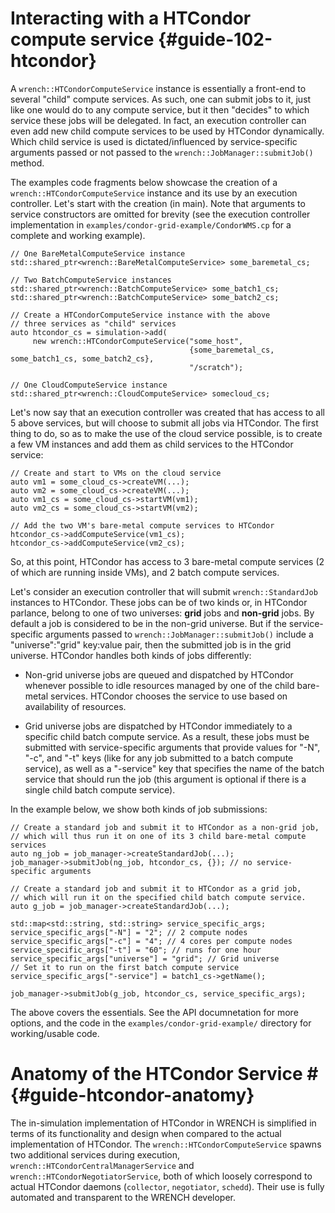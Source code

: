 Interacting with a HTCondor compute service {#guide-102-htcondor}
============


A `wrench::HTCondorComputeService` instance is essentially a front-end to several 
"child" compute services. As such, one can submit jobs to it, just like one would do to
any compute service, but it then "decides" to which service these jobs
will be delegated. In fact, an execution controller can even add new child compute services to be used
by HTCondor dynamically. Which child service is used is dictated/influenced
by service-specific arguments passed or not passed to the `wrench::JobManager::submitJob()` method. 


The examples code fragments below
showcase the creation of a `wrench::HTCondorComputeService` instance
and its use by an execution controller.  Let's start with the creation (in main). Note that
arguments to service constructors are omitted for brevity (see the execution controller
implementation in `examples/condor-grid-example/CondorWMS.cp` for a
complete and working example).

~~~~~~~~~~~~~{.cpp}
// One BareMetalComputeService instance
std::shared_ptr<wrench::BareMetalComputeService> some_baremetal_cs;

// Two BatchComputeService instances
std::shared_ptr<wrench::BatchComputeService> some_batch1_cs;
std::shared_ptr<wrench::BatchComputeService> some_batch2_cs;

// Create a HTCondorComputeService instance with the above 
// three services as "child" services
auto htcondor_cs = simulation->add(
     new wrench::HTCondorComputeService("some_host", 
                                        {some_baremetal_cs, some_batch1_cs, some_batch2_cs}, 
                                        "/scratch");

// One CloudComputeService instance
std::shared_ptr<wrench::CloudComputeService> somecloud_cs;
~~~~~~~~~~~~~

Let's now say that an execution controller was created that has access to all 5 above services, but will choose to submit
all jobs via HTCondor. The first thing to do, so as to make the use of the cloud service possible,
is to create a few VM instances and add them as child services to the HTCondor service:

~~~~~~~~~~~~~{.cpp}
// Create and start to VMs on the cloud service
auto vm1 = some_cloud_cs->createVM(...);
auto vm2 = some_cloud_cs->createVM(...);
auto vm1_cs = some_cloud_cs->startVM(vm1); 
auto vm2_cs = some_cloud_cs->startVM(vm2);

// Add the two VM's bare-metal compute services to HTCondor
htcondor_cs->addComputeService(vm1_cs);
htcondor_cs->addComputeService(vm2_cs);
~~~~~~~~~~~~~

So, at this point, HTCondor has access to 3 bare-metal compute services (2 of which are running inside VMs),
and 2 batch compute services.

Let's consider an execution controller that will submit `wrench::StandardJob` instances to HTCondor. These jobs can be
of two kinds or, in HTCondor parlance, belong to one of two universes: **grid** jobs and **non-grid** jobs. 
By default a job is considered to be in the non-grid universe. But if the service-specific arguments
passed to `wrench::JobManager::submitJob()` include a "universe":"grid" key:value pair, then the submitted job
is in the grid universe.  HTCondor handles both kinds of jobs differently:

  - Non-grid universe jobs are queued  and dispatched by HTCondor whenever
    possible to idle resources managed by one of the child bare-metal
    services.  HTCondor chooses the service to use based on availability
    of resources. 

  - Grid universe jobs are dispatched by HTCondor immediately to 
    a specific child batch compute service. As a result, these jobs
    must be submitted with service-specific arguments that provide values
    for "-N", "-c", and "-t" keys (like for any job submitted to a batch
    compute service), as well as a "-service" key that specifies the name
    of the batch service that should run the job (this argument is optional
    if there is a single child batch compute service). 

In the example below, we show both kinds of job submissions:

~~~~~~~~~~~~~{.cpp}
// Create a standard job and submit it to HTCondor as a non-grid job,
// which will thus run it on one of its 3 child bare-metal compute services
auto ng_job = job_manager->createStandardJob(...);
job_manager->submitJob(ng_job, htcondor_cs, {}); // no service-specific arguments

// Create a standard job and submit it to HTCondor as a grid job,
// which will run it on the specified child batch compute service. 
auto g_job = job_manager->createStandardJob(...);

std::map<std::string, std::string> service_specific_args;
service_specific_args["-N"] = "2"; // 2 compute nodes
service_specific_args["-c"] = "4"; // 4 cores per compute nodes
service_specific_args["-t"] = "60"; // runs for one hour
service_specific_args["universe"] = "grid"; // Grid universe
// Set it to run on the first batch compute service
service_specific_args["-service"] = batch1_cs->getName(); 

job_manager->submitJob(g_job, htcondor_cs, service_specific_args);
~~~~~~~~~~~~~

The above covers the essentials. See the API documnetation for more options, and the code in the `examples/condor-grid-example/` directory for working/usable code. 



# Anatomy of the HTCondor Service #        {#guide-htcondor-anatomy}

The in-simulation implementation of HTCondor in WRENCH is simplified in
terms of its functionality and design when compared to the actual
implementation of HTCondor. The `wrench::HTCondorComputeService` spawns two
additional services during execution,
`wrench::HTCondorCentralManagerService` and
`wrench::HTCondorNegotiatorService`, both of which loosely correspond to
actual HTCondor daemons (`collector`, `negotiator`, `schedd`). Their use
is fully automated and transparent to the WRENCH developer. 

